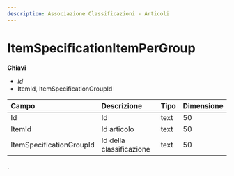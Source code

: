 ```yaml
---
description: Associazione Classificazioni - Articoli
---
```


# ItemSpecificationItemPerGroup

**Chiavi**

* _Id_
* ItemId, ItemSpecificationGroupId

| Campo | Descrizione | Tipo | Dimensione |
| :--- | :--- | :--- | :--- |
| Id | Id | text | 50 |
| ItemId | Id articolo | text | 50 |
| ItemSpecificationGroupId | Id della classificazione | text | 50 |
.